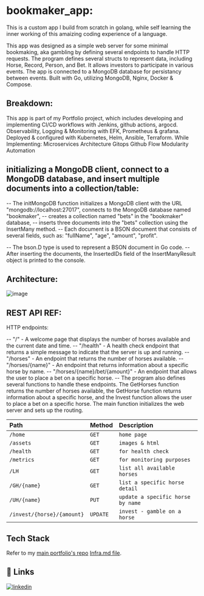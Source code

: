 # bookmaker_app:

This is a custom app I build from scratch in golang,
while self learning the inner working of this amaizing coding experience of a language.

This app was designed as a simple web server for some minimal bookmaking, aka gambling by defining several endpoints to handle HTTP requests.
The program defines several structs to represent data, including Horse, Record, Person, and Bet.
It allows investors to participate in various events.
The app is connected to a MongoDB database for persistancy between events.
Built with Go, utilizing MongoDB, Nginx, Docker & Compose.


## Breakdown:
This app is part of my Portfolio project, which includes
developing and implementing CI/CD workflows with Jenkins, github actions, argocd.
Observability, Logging & Monitoring with EFK, Prometheus & grafana.
Deployed & configured with Kubernetes, Helm, Ansible, Terraform.
While Implementing:
    Microservices Architecture
    Gitops
    Github Flow
    Modularity
    Automation
    
##  initializing a MongoDB client, connect to a MongoDB database, and insert multiple documents into a collection/table:

-- The initMongoDB function initializes a MongoDB client with the URL "mongodb://localhost:27017", connects to the MongoDB database named "bookmaker", 
-- creates a collection named "bets" in the "bookmaker" database,
-- inserts three documents into the "bets" collection using the InsertMany method.
-- Each document is a BSON document that consists of several fields, such as:
    "fullName", 
    "age", 
    "amount", 
    "profit". 

-- The bson.D type is used to represent a BSON document in Go code. 
-- After inserting the documents, the InsertedIDs field of the InsertManyResult object is printed to the console.

## Architecture:
![image](image.png)

## REST API REF:

HTTP endpoints:

-- "/" - A welcome page that displays the number of horses available and the current date and time.
-- "/health" - A health check endpoint that returns a simple message to indicate that the server is up and running.
-- "/horses" - An endpoint that returns the number of horses available.
-- "/horses/{name}" - An endpoint that returns information about a specific horse by name.
-- "/horses/{name}/bet/{amount}" - An endpoint that allows the user to place a bet on a specific horse.
-- The program also defines several functions to handle these endpoints. The GetHorses function returns the number of horses available, the GetHorse function returns information about a specific horse, and the Invest function allows the user to place a bet on a specific horse. The main function initializes the web server and sets up the routing.


| Path | Method | Description |
| :-------- | :------- | :------- | 
| `/home` | `GET` | `home page`
| `/assets` | `GET` | `images & html` |
| `/health` | `GET` | `for health check` |
| `/metrics` | `GET` | `for monitoring purposes` |
| `/LH` | `GET` | `list all available horses` |
| `/GH/{name}` | `GET` | `list a specific horse detail` |
| `/UH/{name}` | `PUT` | `update a specific horse by name` |
| `/invest/{horse}/{amount}` | `UPDATE` | `invest - gamble on a horse` |



## Tech Stack

Refer to my [main portfolio's repo][portfolio-repo] [Infra.md file][portfolio-infra].

## 🔗 Links

[![linkedin](https://img.shields.io/badge/linkedin-0A66C2?style=for-the-badge&logo=linkedin&logoColor=white)](https://www.linkedin.com/in/dvir-gross-929252224/)

[portfolio-repo]: https://github.com/Slvr-one/TheGarrison
[portfolio-infra]: https://github.com/Slvr-one/TheGarrison/blob/main/Infra.md